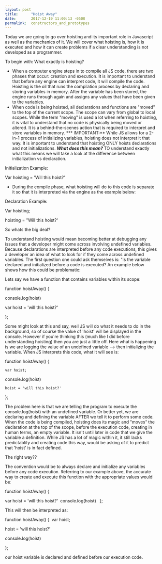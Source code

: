 ```yaml
---
layout: post
title:      "Hoist Away"
date:       2017-12-19 11:00:13 -0500
permalink:  constructors_and_prototypes
---
```



Today we are going to go over hoisting and its important role in Javascript as well as the mechanics of it. We will cover what hoisting is, how it is executed and how it can create problems if a clear understanding is not developed as a programmer.

To begin with: What exactly is hoisting? 

*  When a computer engine steps in to compile all JS code, there are two phases that occur: creation and execution.  It is important to understand that before any engine can interpret code, it will compile the code. Hoisting is the oil that runs the compilation process by declaring and storing variables in memory. After the variable has been stored, the engine runs through again and assigns any values that have been given to the variables.
*  When code is being hoisted, all declarations and functions are "moved" to the top of the current scope. The scope can vary from global to local scopes. While the term "moving" is used a lot when referring to hoisting, it is vital to understand that no code is physically being moved or altered. It is a behind-the-scenes action that is required to interpret and store  variables in memory. 
*** IMPORTANT:**  While JS allows for a 2-in-1 process of initializing variables, hoisting does not interpret it that way.  It is important to understand that hoisting ONLY hoists declarations and not initializations. ***What does this mean?*** TO understand exactly what this means we will take a look at the difference between initialization vs declaration. 

Initialization Example: 
 
 Var hoisting = 'Will this hoist?' 
 
*  During the compile phase, what hoisting will do to this code is separate it so that it is interpreted via the engine as the example below:
 
Declaration Example:
 
 Var hoisting;
 
 hoisting = "Will this hoist?' 
 
 
So whats the big deal?

To understand hoisting would mean becoming better at debugging any issues that a developer might come across involving undefined variables. Because declarations are interpreted before any code executions, this gives a developer an idea of what to look for if they come across undefined variables. The first question one could ask themselves is: "is the variable declared and initialized before a code is executed? An example below shows how this could be problematic:

Lets say we have a function that contains variables within its scope:

function hoistAway() {

   console.log(hoist)

   var hoist = 'will this hoist?'

};

Some might look at this and say, well  JS will do what it needs to do in the background, so of course the value of 'hoist' will be displayed in the console. However if you're thinking this (much like I did before understanding hoisting) then you are just a little off. Here what is happening is we are logging the value of an undefined variable --> then initializing the variable. When JS interprets this code, what it will see is:

function hoistAway() {

    var hoist;

   console.log(hoist)

    hoist = 'will this hoist?'

};


The problem here is that we are telling the program to execute the console.log(hoist) with an undefined variable. Or better yet, we are declaring and defining the variable AFTER we tell it to perform some code. When the code is being compiled, hoisting does its magic and "moves" the declaration at the top of the scope, before the execution code, creating in human terms, an empty variable. It isn't until later in code that we give the variable a definition. While JS has a lot of magic within it, it still lacks predictablity and creating code this way, would be asking of it to predict that 'hoist' is in fact defined. 

The right way??

The convention would be to always declare and initialize any variables before any code execution. Referring to our example above, the accurate way to create and execute this function with the appropriate values would be:

function hoistAway() {

 var hoist = 'will this hoist?'
​
   console.log(hoist)
​
​
};


This will then be interpreted as:

function hoistAway() {
​
 var hoist;
 
 hoist =  'will this hoist?'

 console.log(hoist)

};

our hoist variable is declared and defined before our execution code. 
​
 
